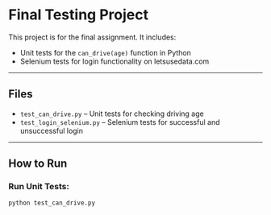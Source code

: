 # Final Testing Project

This project is for the final assignment. It includes:

-  Unit tests for the `can_drive(age)` function in Python
- Selenium tests for login functionality on letsusedata.com

---

##  Files

- `test_can_drive.py` – Unit tests for checking driving age
- `test_login_selenium.py` – Selenium tests for successful and unsuccessful login

---

## How to Run

### Run Unit Tests:
```bash
python test_can_drive.py

